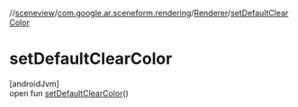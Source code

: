 //[sceneview](../../../index.md)/[com.google.ar.sceneform.rendering](../index.md)/[Renderer](index.md)/[setDefaultClearColor](set-default-clear-color.md)

# setDefaultClearColor

[androidJvm]\
open fun [setDefaultClearColor](set-default-clear-color.md)()
